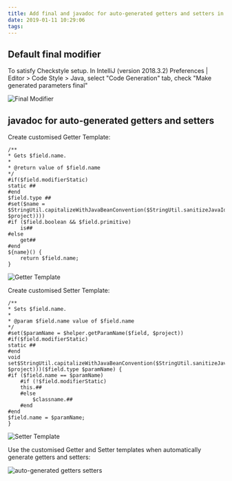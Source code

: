 ```yaml
---
title: Add final and javadoc for auto-generated getters and setters in IntelliJ
date: 2019-01-11 10:29:06
tags:
---
```


## Default final modifier

To satisfy Checkstyle setup. In IntelliJ (version 2018.3.2) Preferences | Editor > Code Style > Java, select "Code Generation" tab, check "Make generated parameters final"

![Final Modifier](/blog/img/IntelliJ%20-%20final%20modifier.png "Final Modifier")

## javadoc for auto-generated getters and setters

Create customised Getter Template:

``` template
/**
* Gets $field.name.
*
* @return value of $field.name
*/
#if($field.modifierStatic)
static ##
#end
$field.type ##
#set($name = $StringUtil.capitalizeWithJavaBeanConvention($StringUtil.sanitizeJavaIdentifier($helper.getPropertyName($field, $project))))
#if ($field.boolean && $field.primitive)
    is##
#else
    get##
#end
${name}() {
    return $field.name;
}
```

![Getter Template](/blog/img/IntelliJ%20-%20Getter%20Template.png "Getter Template")

Create customised Setter Template:

``` template
/**
* Sets $field.name.
*
* @param $field.name value of $field.name
*/
#set($paramName = $helper.getParamName($field, $project))
#if($field.modifierStatic)
static ##
#end
void set$StringUtil.capitalizeWithJavaBeanConvention($StringUtil.sanitizeJavaIdentifier($helper.getPropertyName($field, $project)))($field.type $paramName) {
#if ($field.name == $paramName)
    #if (!$field.modifierStatic)
    this.##
    #else
        $classname.##
    #end
#end
$field.name = $paramName;
}
```

![Setter Template](/blog/img/IntelliJ%20-%20Setter%20Template.png "Setter Template")

Use the customised Getter and Setter templates when automatically generate getters and setters:

![auto-generated getters setters](/blog/img/IntelliJ%20-%20auto-generated%20getters%20setters.png "auto-generated getters setters")
